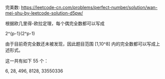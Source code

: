 
完美数: <https://leetcode-cn.com/problems/perfect-number/solution/wan-mei-shu-by-leetcode-solution-d5pw/>

根据欧几里得-欧拉定理，每个偶完全数都可以写成

2^{p-1}(2^p-1)

由于目前奇完全数还未被发现，因此题目范围 [1,10^8] 内的完全数都可以写成上述形式。

这一共有如下 55 个：

6, 28, 496, 8128, 33550336
